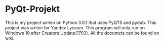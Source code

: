 # PyQt-Projekt
This is my project writen on Python 3.9.1 that uses PyQT5 and pydub. This project was writen for Yandex Lyceum. This program will only run on Windows 10 after Creators Update(1703). All the documets can be found on wiki.
